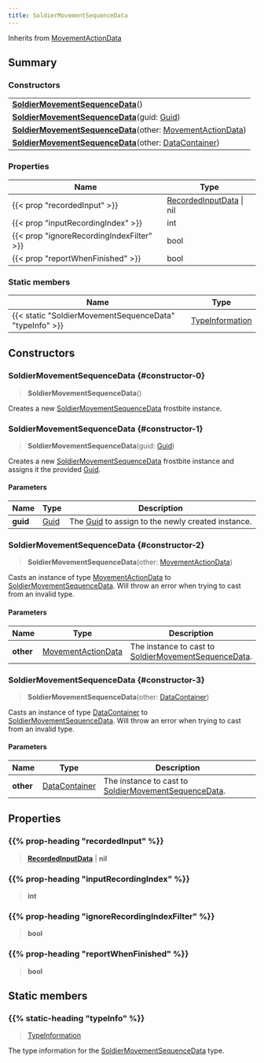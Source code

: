```yaml
---
title: SoldierMovementSequenceData
---
```


Inherits from 
[MovementActionData](/vext/ref/fb/movementactiondata)

## Summary
### Constructors
| |
| ----------- |
| **[SoldierMovementSequenceData](#constructor-0)**() |
| **[SoldierMovementSequenceData](#constructor-1)**(guid: [Guid](/vext/ref/shared/class/guid)) |
| **[SoldierMovementSequenceData](#constructor-2)**(other: [MovementActionData](/vext/ref/fb/movementactiondata)) |
| **[SoldierMovementSequenceData](#constructor-3)**(other: [DataContainer](/vext/ref/shared/class/datacontainer)) |

### Properties
| Name | Type |
| ---- | ---- |
| {{< prop "recordedInput" >}} | [RecordedInputData](/vext/ref/fb/recordedinputdata) \| nil |
| {{< prop "inputRecordingIndex" >}} | int |
| {{< prop "ignoreRecordingIndexFilter" >}} | bool |
| {{< prop "reportWhenFinished" >}} | bool |

### Static members
| Name | Type |
| ---- | ---- |
| {{< static "SoldierMovementSequenceData" "typeInfo" >}} | [TypeInformation](/vext/ref/shared/class/typeinformation) |

## Constructors
### SoldierMovementSequenceData {#constructor-0}
> **SoldierMovementSequenceData**()

Creates a new [SoldierMovementSequenceData](/vext/ref/fb/soldiermovementsequencedata) frostbite instance.

### SoldierMovementSequenceData {#constructor-1}
> **SoldierMovementSequenceData**(guid: [Guid](/vext/ref/shared/class/guid))

Creates a new [SoldierMovementSequenceData](/vext/ref/fb/soldiermovementsequencedata) frostbite instance and assigns it the provided [Guid](/vext/ref/shared/class/guid).

#### Parameters
| Name | Type | Description |
| ---- | ---- | ----------- |
| **guid** | [Guid](/vext/ref/shared/class/guid) | The [Guid](/vext/ref/shared/class/guid) to assign to the newly created instance. |

### SoldierMovementSequenceData {#constructor-2}
> **SoldierMovementSequenceData**(other: [MovementActionData](/vext/ref/fb/movementactiondata))

Casts an instance of type [MovementActionData](/vext/ref/fb/movementactiondata) to [SoldierMovementSequenceData](/vext/ref/fb/soldiermovementsequencedata). Will throw an error when trying to cast from an invalid type.

#### Parameters
| Name | Type | Description |
| ---- | ---- | ----------- |
| **other** | [MovementActionData](/vext/ref/fb/movementactiondata) | The instance to cast to [SoldierMovementSequenceData](/vext/ref/fb/soldiermovementsequencedata). |

### SoldierMovementSequenceData {#constructor-3}
> **SoldierMovementSequenceData**(other: [DataContainer](/vext/ref/shared/class/datacontainer))

Casts an instance of type [DataContainer](/vext/ref/shared/class/datacontainer) to [SoldierMovementSequenceData](/vext/ref/fb/soldiermovementsequencedata). Will throw an error when trying to cast from an invalid type.

#### Parameters
| Name | Type | Description |
| ---- | ---- | ----------- |
| **other** | [DataContainer](/vext/ref/shared/class/datacontainer) | The instance to cast to [SoldierMovementSequenceData](/vext/ref/fb/soldiermovementsequencedata). |

## Properties
### {{% prop-heading "recordedInput" %}}
> **[RecordedInputData](/vext/ref/fb/recordedinputdata)** | **nil**

### {{% prop-heading "inputRecordingIndex" %}}
> **int**

### {{% prop-heading "ignoreRecordingIndexFilter" %}}
> **bool**

### {{% prop-heading "reportWhenFinished" %}}
> **bool**

## Static members
### {{% static-heading "typeInfo" %}}
> [TypeInformation](/vext/ref/shared/class/typeinformation)

The type information for the [SoldierMovementSequenceData](/vext/ref/fb/soldiermovementsequencedata) type.


